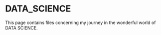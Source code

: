 # DATA_SCIENCE

This page contains files concerning my journey in the wonderful world of DATA SCIENCE. 
